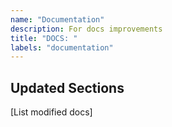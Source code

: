```yaml
---
name: "Documentation"
description: For docs improvements
title: "DOCS: "
labels: "documentation"
---
```


## Updated Sections

[List modified docs]
